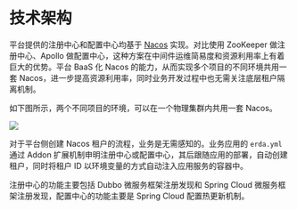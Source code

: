 # 技术架构

平台提供的注册中心和配置中心均基于 [Nacos](https://nacos.io/en-us/) 实现。对比使用 ZooKeeper 做注册中心、Apollo 做配置中心，这种方案在中间件运维简易度和资源利用率上有着巨大的优势。平台 BaaS 化 Nacos 的能力，从而实现多个项目的不同环境共用一套 Nacos，进一步提高资源利用率，同时业务开发过程中也无需关注底层租户隔离机制。

如下图所示，两个不同项目的环境，可以在一个物理集群内共用一套 Nacos。

![](https://terminus-paas.oss-cn-hangzhou.aliyuncs.com/paas-doc/2021/08/03/1d3e3e52-ae2b-402d-afa7-6c320e4440cf.jpeg)

对于平台侧创建 Nacos 租户的流程，业务是无需感知的。业务应用的 `erda.yml` 通过 Addon 扩展机制申明注册中心或配置中心，其后跟随应用的部署，自动创建租户，同时将租户 ID 以环境变量的方式自动注入应用服务的容器中。

注册中心的功能主要包括 Dubbo 微服务框架注册发现和 Spring Cloud 微服务框架注册发现，配置中心的功能主要是 Spring Cloud 配置热更新机制。
